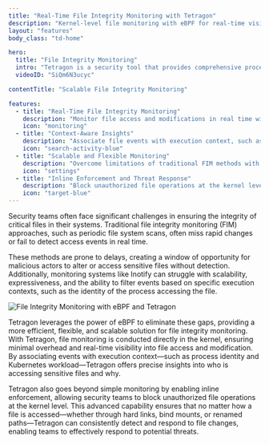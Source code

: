 ```yaml
---
title: "Real-Time File Integrity Monitoring with Tetragon"
description: "Kernel-level file monitoring with eBPF for real-time visibility, context-aware insights, and inline enforcement."
layout: "features"
body_class: "td-home"

hero:
  title: "File Integrity Monitoring"
  intro: "Tetragon is a security tool that provides comprehensive process monitoring capabilities, offering detailed visibility into process behavior and execution within Kubernetes environments⁠"
  videoID: "SiQm6N3ucyc"

contentTitle: "Scalable File Integrity Monitoring"

features:
  - title: "Real-Time File Integrity Monitoring"
    description: "Monitor file access and modifications in real time with eBPF-powered kernel-level visibility."
    icon: "monitoring"
  - title: "Context-Aware Insights"
    description: "Associate file events with execution context, such as process identity and Kubernetes workloads, for precise analysis."
    icon: "search-activity-blue"
  - title: "Scalable and Flexible Monitoring"
    description: "Overcome limitations of traditional FIM methods with a scalable, efficient, and expressive solution."
    icon: "settings"
  - title: "Inline Enforcement and Threat Response"
    description: "Block unauthorized file operations at the kernel level, ensuring consistent detection and protection against malicious actions."
    icon: "target-blue"
---
```


Security teams often face significant challenges in ensuring the integrity of critical files in their systems. Traditional file integrity monitoring (FIM) approaches, such as periodic file system scans, often miss rapid changes or fail to detect access events in real time.

These methods are prone to delays, creating a window of opportunity for malicious actors to alter or access sensitive files without detection. Additionally, monitoring systems like Inotify can struggle with scalability, expressiveness, and the ability to filter events based on specific execution contexts, such as the identity of the process accessing the file.

<div class="text-center">
    <img src="/images/use-cases/file-integrity-monitoring-illustration.jpg" alt="File Integrity Monitoring with eBPF and Tetragon" class="img-fluid mt-3 mb-4">
</div>

Tetragon leverages the power of eBPF to eliminate these gaps, providing a more efficient, flexible, and scalable solution for file integrity monitoring. With Tetragon, file monitoring is conducted directly in the kernel, ensuring minimal overhead and real-time visibility into file access and modification. By associating events with execution context—such as process identity and Kubernetes workload—Tetragon offers precise insights into who is accessing sensitive files and why.

Tetragon also goes beyond simple monitoring by enabling inline enforcement, allowing security teams to block unauthorized file operations at the kernel level. This advanced capability ensures that no matter how a file is accessed—whether through hard links, bind mounts, or renamed paths—Tetragon can consistently detect and respond to file changes, enabling teams to effectively respond to potential threats.
